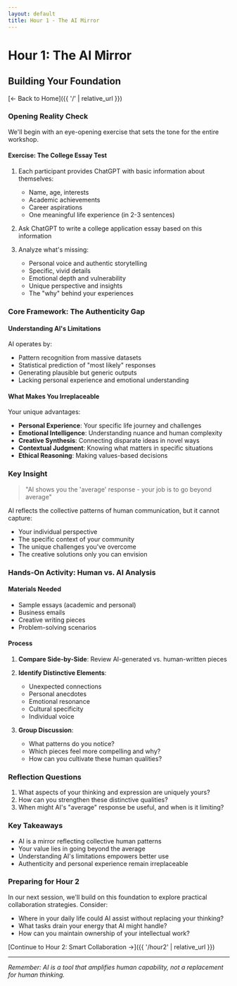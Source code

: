 ```yaml
---
layout: default
title: Hour 1 - The AI Mirror
---
```


# Hour 1: The AI Mirror
## Building Your Foundation

[← Back to Home]({{ '/' | relative_url }})

### Opening Reality Check

We'll begin with an eye-opening exercise that sets the tone for the entire workshop.

#### Exercise: The College Essay Test
1. Each participant provides ChatGPT with basic information about themselves:
   - Name, age, interests
   - Academic achievements
   - Career aspirations
   - One meaningful life experience (in 2-3 sentences)

2. Ask ChatGPT to write a college application essay based on this information

3. Analyze what's missing:
   - Personal voice and authentic storytelling
   - Specific, vivid details
   - Emotional depth and vulnerability
   - Unique perspective and insights
   - The "why" behind your experiences

### Core Framework: The Authenticity Gap

#### Understanding AI's Limitations

AI operates by:
- Pattern recognition from massive datasets
- Statistical prediction of "most likely" responses
- Generating plausible but generic outputs
- Lacking personal experience and emotional understanding

#### What Makes You Irreplaceable

Your unique advantages:
- **Personal Experience**: Your specific life journey and challenges
- **Emotional Intelligence**: Understanding nuance and human complexity
- **Creative Synthesis**: Connecting disparate ideas in novel ways
- **Contextual Judgment**: Knowing what matters in specific situations
- **Ethical Reasoning**: Making values-based decisions

### Key Insight

> "AI shows you the 'average' response - your job is to go beyond average"

AI reflects the collective patterns of human communication, but it cannot capture:
- Your individual perspective
- The specific context of your community
- The unique challenges you've overcome
- The creative solutions only you can envision

### Hands-On Activity: Human vs. AI Analysis

#### Materials Needed
- Sample essays (academic and personal)
- Business emails
- Creative writing pieces
- Problem-solving scenarios

#### Process
1. **Compare Side-by-Side**: Review AI-generated vs. human-written pieces
2. **Identify Distinctive Elements**:
   - Unexpected connections
   - Personal anecdotes
   - Emotional resonance
   - Cultural specificity
   - Individual voice

3. **Group Discussion**:
   - What patterns do you notice?
   - Which pieces feel more compelling and why?
   - How can you cultivate these human qualities?

### Reflection Questions

1. What aspects of your thinking and expression are uniquely yours?
2. How can you strengthen these distinctive qualities?
3. When might AI's "average" response be useful, and when is it limiting?

### Key Takeaways

- AI is a mirror reflecting collective human patterns
- Your value lies in going beyond the average
- Understanding AI's limitations empowers better use
- Authenticity and personal experience remain irreplaceable

### Preparing for Hour 2

In our next session, we'll build on this foundation to explore practical collaboration strategies. Consider:
- Where in your daily life could AI assist without replacing your thinking?
- What tasks drain your energy that AI might handle?
- How can you maintain ownership of your intellectual work?

[Continue to Hour 2: Smart Collaboration →]({{ '/hour2' | relative_url }})

---

*Remember: AI is a tool that amplifies human capability, not a replacement for human thinking.*